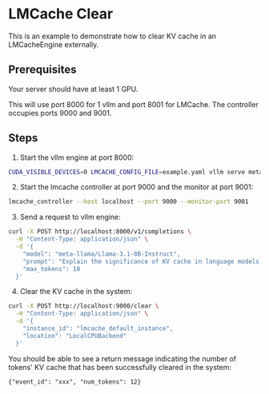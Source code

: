 # LMCache Clear
This is an example to demonstrate how to clear KV cache in an LMCacheEngine externally.

## Prerequisites
Your server should have at least 1 GPU.  

This will use port 8000 for 1 vllm and port 8001 for LMCache. The controller occupies ports 9000 and 9001.

## Steps
1. Start the vllm engine at port 8000:

```bash
CUDA_VISIBLE_DEVICES=0 LMCACHE_CONFIG_FILE=example.yaml vllm serve meta-llama/Llama-3.1-8B-Instruct --max-model-len 4096  --gpu-memory-utilization 0.8 --port 8000 --kv-transfer-config '{"kv_connector":"LMCacheConnectorV1", "kv_role":"kv_both"}'
```

2. Start the lmcache controller at port 9000 and the monitor at port 9001:

```bash
lmcache_controller --host localhost --port 9000 --monitor-port 9001
```

3. Send a request to vllm engine:  
```bash
curl -X POST http://localhost:8000/v1/completions \
  -H "Content-Type: application/json" \
  -d '{
    "model": "meta-llama/Llama-3.1-8B-Instruct",
    "prompt": "Explain the significance of KV cache in language models.",
    "max_tokens": 10
  }'
```

4. Clear the KV cache in the system:
```bash
curl -X POST http://localhost:9000/clear \
  -H "Content-Type: application/json" \
  -d '{
    "instance_id": "lmcache_default_instance",
    "location": "LocalCPUBackend"
  }'
```
You should be able to see a return message indicating the number of tokens' KV cache that has been successfully cleared in the system:

```plaintext
{"event_id": "xxx", "num_tokens": 12}
```
